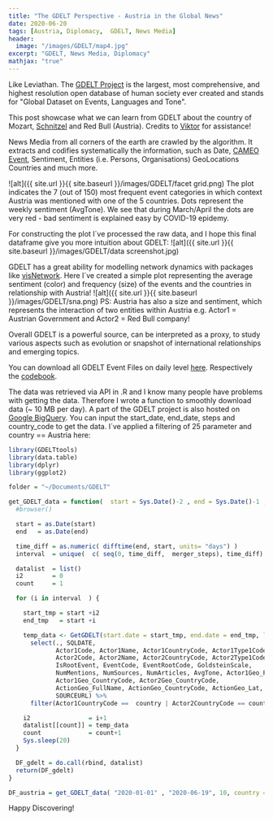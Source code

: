 ```yaml
---
title: "The GDELT Perspective - Austria in the Global News"
date: 2020-06-20
tags: [Austria, Diplomacy,  GDELT, News Media]
header:
  image: "/images/GDELT/map4.jpg"
excerpt: "GDELT, News Media, Diplomacy"
mathjax: "true"
---
```


Like Leviathan. The [GDELT Project](https://www.gdeltproject.org/) is the largest, most comprehensive, and highest resolution open database of human society ever created and stands for "Global Dataset on Events, Languages and Tone".

This post showcase what we can learn from GDELT about the country of Mozart, [Schnitzel](http://www.brigittenauerstadl.at/index.html) and Red Bull (Austria). Credits to [Viktor](https://twitter.com/martino_vic) for assistance!

News Media from all corners of the earth are crawled by the algorithm. It extracts and codifies systematically the information, such as Date, [CAMEO Event](http://data.gdeltproject.org/documentation/CAMEO.Manual.1.1b3.pdf), Sentiment, Entities (i.e. Persons, Organisations) GeoLocations Countries and much more.

![alt]({{ site.url }}{{ site.baseurl }}/images/GDELT/facet grid.png)
The plot indicates the 7 (out of 150) most frequent event categories in which context Austria was mentioned with one of the 5 countries. Dots represent the weekly sentiment (AvgTone). We see that during March/April the dots are very red - bad sentiment is explained easy by COVID-19 epidemy.

For constructing the plot I´ve processed the raw data, and I hope this final dataframe give you more intuition about GDELT: ![alt]({{ site.url }}{{ site.baseurl }}/images/GDELT/data screenshot.jpg)

GDELT has a great ability for modelling network dynamics with packages like [visNetwork](https://cran.rstudio.com/web/packages/visNetwork/vignettes/Introduction-to-visNetwork.html). Here I´ve created a simple plot representing the average sentiment (color) and frequency (size) of the events and the countries in relationship with Austria!
![alt]({{ site.url }}{{ site.baseurl }}/images/GDELT/sna.png)
PS: Austria has also a size and sentiment, which represents the interaction of two entities within Austria e.g. Actor1 = Austrian Government and Actor2 = Red Bull company!

Overall GDELT is a powerful source, can be interpreted as a proxy, to study various aspects such as evolution or snapshot of international relationships and emerging topics.

You can download all GDELT Event Files on daily level [here](http://data.gdeltproject.org/events/index.html). Respectively the [codebook](http://data.gdeltproject.org/documentation/GDELT-Event_Codebook-V2.0.pdf).

The data was retrieved via API in .R and I know many people have problems with getting the data. Therefore I wrote a function to smoothly download data (~ 10 MB per day). A part of the GDELT project is also hosted on [Google BigQuery](https://console.cloud.google.com/bigquery?p=gdelt-bq&d=gdeltv2&page=dataset&project=gdelt-265500&folder=&organizationId=).
You can input the start_date, end_date, steps and country_code to get the data. I´ve applied a filtering of 25 parameter and country == Austria here:

```r
library(GDELTtools)
library(data.table)
library(dplyr)
library(ggplot2)

folder = "~/Documents/GDELT"

get_GDELT_data = function(  start = Sys.Date()-2 , end = Sys.Date()-1 , merger_steps = 5, country = "AUT") {
  #browser()

  start = as.Date(start)
  end   = as.Date(end)

  time_diff = as.numeric( difftime(end, start, units= "days") )
  interval  = unique(  c( seq(0, time_diff,  merger_steps), time_diff) )

  datalist  = list()
  i2        = 0
  count     = 1

  for (i in interval  ) {

    start_tmp = start +i2
    end_tmp   = start +i

    temp_data <- GetGDELT(start.date = start_tmp, end.date = end_tmp, local.folder = folder ) %>%
      select(., SQLDATE,
             Actor1Code, Actor1Name, Actor1CountryCode, Actor1Type1Code,
             Actor2Code, Actor2Name, Actor2CountryCode, Actor2Type1Code,
             IsRootEvent, EventCode, EventRootCode, GoldsteinScale,
             NumMentions, NumSources, NumArticles, AvgTone, Actor1Geo_FullName, Actor2Geo_FullName,
             Actor1Geo_CountryCode, Actor2Geo_CountryCode,
             ActionGeo_FullName, ActionGeo_CountryCode, ActionGeo_Lat, ActionGeo_Long,
             SOURCEURL) %>%
      filter(Actor1CountryCode ==  country | Actor2CountryCode == country)

    i2                = i+1
    datalist[[count]] = temp_data
    count             = count+1
    Sys.sleep(20)
  }

  DF_gdelt = do.call(rbind, datalist)
  return(DF_gdelt)
}

DF_austria = get_GDELT_data( "2020-01-01" , "2020-06-19", 10, country = "AUT")   # Apply the function!
```

Happy Discovering!
